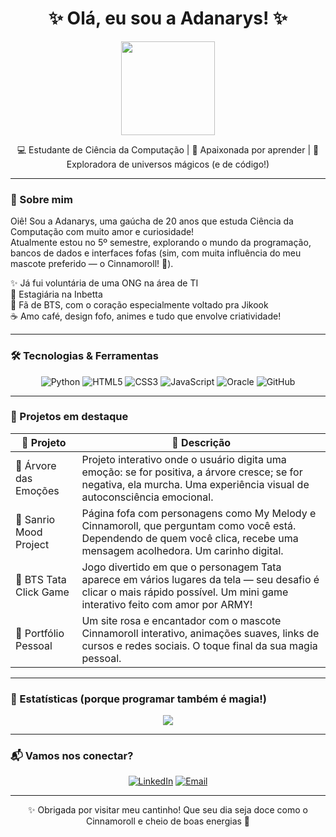 <h1 align="center">
  ✨ Olá, eu sou a Adanarys! ✨
</h1>

<p align="center">
  <img src="https://media.tenor.com/YvdvuFHCD4kAAAAi/cinnamoroll-cute.gif" width="150"/>
</p>

<p align="center">
  💻 Estudante de Ciência da Computação | 🧠 Apaixonada por aprender | 🌈 Exploradora de universos mágicos (e de código!)
</p>

---

### 💌 Sobre mim

Oiê! Sou a Adanarys, uma gaúcha de 20 anos que estuda Ciência da Computação com muito amor e curiosidade!  
Atualmente estou no 5º semestre, explorando o mundo da programação, bancos de dados e interfaces fofas (sim, com muita influência do meu mascote preferido — o Cinnamoroll! 🐶).

✨ Já fui voluntária de uma ONG na área de TI  
💼 Estagiária na Inbetta  
🌸 Fã de BTS, com o coração especialmente voltado pra Jikook  
☕ Amo café, design fofo, animes e tudo que envolve criatividade!

---

### 🛠️ Tecnologias & Ferramentas

<div align="center">

![Python](https://img.shields.io/badge/Python-FFD43B?style=for-the-badge&logo=python&logoColor=blue)
![HTML5](https://img.shields.io/badge/HTML5-fb7299?style=for-the-badge&logo=html5&logoColor=white)
![CSS3](https://img.shields.io/badge/CSS3-61dafb?style=for-the-badge&logo=css3&logoColor=white)
![JavaScript](https://img.shields.io/badge/JavaScript-f7df1e?style=for-the-badge&logo=javascript&logoColor=black)
![Oracle](https://img.shields.io/badge/Oracle_APEX-f80000?style=for-the-badge&logo=oracle&logoColor=white)
![GitHub](https://img.shields.io/badge/GitHub-6e5494?style=for-the-badge&logo=github&logoColor=white)

</div>

---

### 📁 Projetos em destaque

| 🌟 Projeto | 💬 Descrição |
|-----------|--------------|
| 🌳 Árvore das Emoções | Projeto interativo onde o usuário digita uma emoção: se for positiva, a árvore cresce; se for negativa, ela murcha. Uma experiência visual de autoconsciência emocional. |
| 🐰 Sanrio Mood Project | Página fofa com personagens como My Melody e Cinnamoroll, que perguntam como você está. Dependendo de quem você clica, recebe uma mensagem acolhedora. Um carinho digital. |
| 💜 BTS Tata Click Game | Jogo divertido em que o personagem Tata aparece em vários lugares da tela — seu desafio é clicar o mais rápido possível. Um mini game interativo feito com amor por ARMY! |
| 🎀 Portfólio Pessoal | Um site rosa e encantador com o mascote Cinnamoroll interativo, animações suaves, links de cursos e redes sociais. O toque final da sua magia pessoal. |

---

### 💫 Estatísticas (porque programar também é magia!)

<p align="center">
  <img src="https://github-readme-stats.vercel.app/api?username=adanaryss&show_icons=true&theme=cobalt&hide_title=true" />
</p>

---

### 📬 Vamos nos conectar?

<div align="center">

[![LinkedIn](https://img.shields.io/badge/LinkedIn-adanaryss-blue?style=for-the-badge&logo=linkedin&logoColor=white)](https://www.linkedin.com/in/adanaryss/)
[![Email](https://img.shields.io/badge/E--mail-adanarysmendonca04@gmail.com-f58ecf?style=for-the-badge&logo=gmail&logoColor=white)](mailto:adanarysmendonca04@gmail.com)

</div>

---

<p align="center">
  ✨ Obrigada por visitar meu cantinho! Que seu dia seja doce como o Cinnamoroll e cheio de boas energias 💖
</p>
